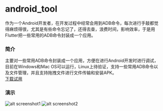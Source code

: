 # android_tool

作为一个Android开发者，在开发过程中经常会用到ADB命令，每次进行手敲都觉得麻烦得很，尤其是有些命令忘记了，还得去查，浪费时间，影响效率，于是用Flutter把一些常用的ADB命令封装成一个应用。

### 简介
主要对一些常用ADB命令封装成一个应用，方便在进行Android开发时进行调试，目前在Windows和Mac OS可以运行，Linux上待验证，支持一些常用ADB命令以及文件管理，并且支持拖拽文件进行文件传输和安装APK。  
[下载试用](https://github.com/EaniaHuui/android_tool/releases)

### 演示
![alt screenshot1](https://github.com/EaniaHuui/android_tool/blob/main/screenshot/screenshot1.gif)
![alt screenshot2](https://github.com/EaniaHuui/android_tool/blob/main/screenshot/screenshot2.gif)